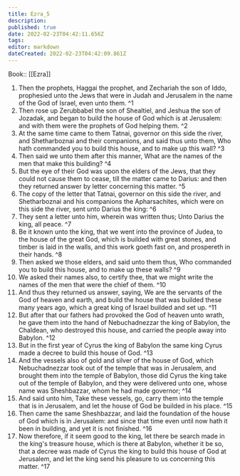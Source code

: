 ```yaml
---
title: Ezra_5
description: 
published: true
date: 2022-02-23T04:42:11.656Z
tags: 
editor: markdown
dateCreated: 2022-02-23T04:42:09.861Z
---
```


 Book:: [[Ezra]]
 1. Then the prophets, Haggai the prophet, and Zechariah the son of Iddo, prophesied unto the Jews that were in Judah and Jerusalem in the name of the God of Israel, even unto them. ^1
 2. Then rose up Zerubbabel the son of Shealtiel, and Jeshua the son of Jozadak, and began to build the house of God which is at Jerusalem: and with them were the prophets of God helping them. ^2
 3. At the same time came to them Tatnai, governor on this side the river, and Shetharboznai and their companions, and said thus unto them, Who hath commanded you to build this house, and to make up this wall? ^3
 4. Then said we unto them after this manner, What are the names of the men that make this building? ^4
 5. But the eye of their God was upon the elders of the Jews, that they could not cause them to cease, till the matter came to Darius: and then they returned answer by letter concerning this matter. ^5
 6. The copy of the letter that Tatnai, governor on this side the river, and Shetharboznai and his companions the Apharsachites, which were on this side the river, sent unto Darius the king: ^6
 7. They sent a letter unto him, wherein was written thus; Unto Darius the king, all peace. ^7
 8. Be it known unto the king, that we went into the province of Judea, to the house of the great God, which is builded with great stones, and timber is laid in the walls, and this work goeth fast on, and prospereth in their hands. ^8
 9. Then asked we those elders, and said unto them thus, Who commanded you to build this house, and to make up these walls? ^9
 10. We asked their names also, to certify thee, that we might write the names of the men that were the chief of them. ^10
 11. And thus they returned us answer, saying, We are the servants of the God of heaven and earth, and build the house that was builded these many years ago, which a great king of Israel builded and set up. ^11
 12. But after that our fathers had provoked the God of heaven unto wrath, he gave them into the hand of Nebuchadnezzar the king of Babylon, the Chaldean, who destroyed this house, and carried the people away into Babylon. ^12
 13. But in the first year of Cyrus the king of Babylon the same king Cyrus made a decree to build this house of God. ^13
 14. And the vessels also of gold and silver of the house of God, which Nebuchadnezzar took out of the temple that was in Jerusalem, and brought them into the temple of Babylon, those did Cyrus the king take out of the temple of Babylon, and they were delivered unto one, whose name was Sheshbazzar, whom he had made governor; ^14
 15. And said unto him, Take these vessels, go, carry them into the temple that is in Jerusalem, and let the house of God be builded in his place. ^15
 16. Then came the same Sheshbazzar, and laid the foundation of the house of God which is in Jerusalem: and since that time even until now hath it been in building, and yet it is not finished. ^16
 17. Now therefore, if it seem good to the king, let there be search made in the king's treasure house, which is there at Babylon, whether it be so, that a decree was made of Cyrus the king to build this house of God at Jerusalem, and let the king send his pleasure to us concerning this matter. ^17
